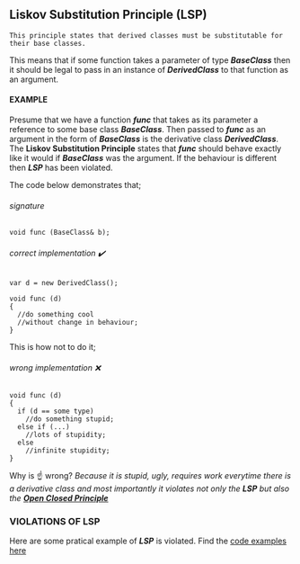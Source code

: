 ## Liskov Substitution Principle (LSP)

```
This principle states that derived classes must be substitutable for their base classes.
```

This means that if some function takes a parameter of type **_BaseClass_** then it should be legal to pass in an instance of **_DerivedClass_** to that function as an argument.

#### EXAMPLE

Presume that we have a function **_func_** that takes as its parameter a reference to some base class **_BaseClass_**.
Then passed to **_func_** as an argument in the form of **_BaseClass_** is the derivative class **_DerivedClass_**.
The **Liskov Substitution Principle** states that **_func_** should behave exactly like it would if **_BaseClass_** was the argument.
If the behaviour is different then **_LSP_** has been violated.

The code below demonstrates that;

###### *signature*
```
void func (BaseClass& b);
```

###### *correct implementation* ✔️
```
var d = new DerivedClass();

void func (d)
{
  //do something cool
  //without change in behaviour;
}
```

This is how not to do it;
###### *wrong implementation* ❌
```
void func (d)
{
  if (d == some type)
    //do something stupid;
  else if (...)
    //lots of stupidity;
  else
    //infinite stupidity;
}
```

Why is ☝️ wrong?
_Because it is stupid, ugly, requires work everytime there is a derivative class and most importantly it violates not only the **LSP** but also the **[Open Closed Principle](../documentation/ocp.md)**_


### VIOLATIONS OF LSP

Here are some pratical example of **_LSP_** is violated. Find the [code examples here](../../src/LSP)

